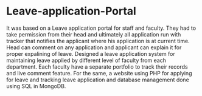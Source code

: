 # Leave-application-Portal
It was based on a Leave application portal for staff and faculty. They had to take permission from their head and ultimately all application run with tracker that notifies the applicant where his application is at current time. Head can comment on any application and applicant can explain it for proper expalining of leave.
Designed a leave application system for maintaining leave applied by different level of faculty from each department. Each faculty have a separate portfolio to track their records and live comment feature. For the same, a website using PHP for applying for leave and tracking leave application and database management done using SQL in MongoDB.
